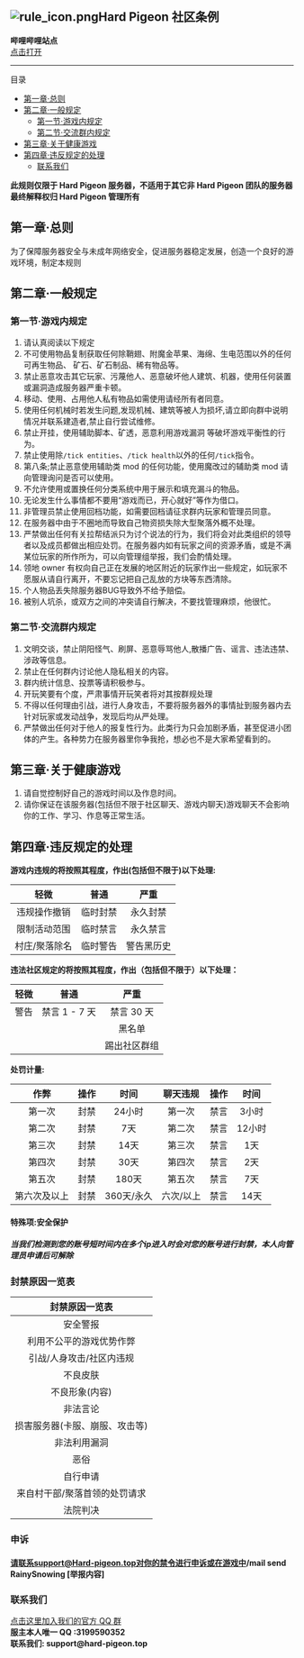 ![rule_icon.png](https://s2.loli.net/2022/07/15/syzgfMehdVEw7pF.png)Hard Pigeon 社区条例
---

__哔哩哔哩站点__  
[点击打开](https://space.bilibili.com/592616376)  

----

目录
- [第一章·总则](#第一章总则)
- [第二章·一般规定](#第二章一般规定)
  - [第一节·游戏内规定](#第一节游戏内规定)
  - [第二节·交流群内规定](#第二节交流群内规定)
- [第三章·关于健康游戏](#第三章关于健康游戏)
- [第四章·违反规定的处理](#第四章违反规定的处理)
  - [联系我们](#联系我们)

__此规则仅限于 Hard Pigeon 服务器，不适用于其它非 Hard Pigeon 团队的服务器__  
__最终解释权归 Hard Pigeon 管理所有__

## 第一章·总则

为了保障服务器安全与未成年网络安全，促进服务器稳定发展，创造一个良好的游戏环境，制定本规则

## 第二章·一般规定

### 第一节·游戏内规定

1. 请认真阅读以下规定
2. 不可使用物品复制获取任何除鞘翅、附魔金苹果、海绵、生电范围以外的任何可再生物品、 矿石、矿石制品、稀有物品等。
3. 禁止恶意攻击其它玩家、污蔑他人、恶意破坏他人建筑、机器，使用任何装置或漏洞造成服务器严重卡顿。
4. 移动、使用、占用他人私有物品如需使用请经所有者同意。
5. 使用任何机械时若发生问题,发现机械、建筑等被人为损坏,请立即向群中说明情况并联系建造者,禁止自行尝试维修。
6. 禁止开挂，使用辅助脚本、矿透，恶意利用游戏漏洞 等破坏游戏平衡性的行为。
7. 禁止使用除`/tick entities`、`/tick health`以外的任何`/tick`指令。
8. 第八条;禁止恶意使用辅助类 mod 的任何功能，使用魔改过的辅助类 mod 请向管理询问是否可以使用。
9. 不允许使用或置换任何分类系统中用于展示和填充漏斗的物品。
10. 无论发生什么事情都不要用“游戏而已，开心就好”等作为借口。
11. 非管理员禁止使用回档功能，如需要回档请征求群内玩家和管理员同意。
12. 在服务器中由于不圈地而导致自己物资损失除大型聚落外概不处理。
13. 严禁做出任何有关拉帮结派只为讨个说法的行为，我们将会对此类组织的领导者以及成员都做出相应处罚。在服务器内如有玩家之间的资源矛盾，或是不满某位玩家的所作所为，可以向管理组举报，我们会酌情处理。
14. 领地 owner 有权向自己正在发展的地区附近的玩家作出一些规定，如玩家不愿服从请自行离开，不要忘记把自己乱放的方块等东西清除。
15. 个人物品丢失除服务器BUG导致外不给予赔偿。
16. 被别人坑杀，或双方之间的冲突请自行解决，不要找管理麻烦，他很忙。

### 第二节·交流群内规定

1. 文明交谈，禁止阴阳怪气、刷屏、恶意辱骂他人,散播广告、谣言、违法违禁、 涉政等信息。
2. 禁止在任何群内讨论他人隐私相关的内容。
3. 群内统计信息、投票等请积极参与。
4. 开玩笑要有个度，严肃事情开玩笑者将对其按群规处理
5. 不得以任何理由引战，进行人身攻击，不要将服务器外的事情扯到服务器内去针对玩家或发动战争，发现后均从严处理。
6. 严禁做出任何对于他人的报复性行为。此类行为只会加剧矛盾，甚至促进小团体的产生。各种势力在服务器里你争我抢，想必也不是大家希望看到的。

## 第三章·关于健康游戏

1. 请自觉控制好自己的游戏时间以及作息时间。
2. 请你保证在该服务器(包括但不限于社区聊天、游戏内聊天)游戏聊天不会影响你的工作、学习、作息等正常生活。

## 第四章·违反规定的处理

__游戏内违规的将按照其程度，作出(包括但不限于)以下处理:__

| 轻微  | 普通 | 严重 |
| :-: | :-: | :-: |
|违规操作撤销|临时封禁|永久封禁|
|限制活动范围|临时禁言|永久禁言|
|村庄/聚落除名|临时警告|警告黑历史|

__违法社区规定的将按照其程度，作出（包括但不限于）以下处理：__

| 轻微  | 普通 | 严重 |
| :-: | :-: | :-: |
|警告|禁言 1 - 7 天|禁言 30 天|
| | |黑名单|
| | |踢出社区群组|

__处罚计量:__

| 作弊  | 操作 | 时间 | 聊天违规|操作|时间|
| :-: | :-: | :-: | :-: | :-: | :-: |
|第一次|封禁|24小时|第一次|禁言|3小时|
|第二次|封禁|7天|第二次|禁言|12小时|
|第三次|封禁|14天|第三次|禁言|1天|
|第四次|封禁|30天|第四次|禁言|2天|
|第五次|封禁|180天|第五次|禁言|7天|
|第六次及以上|封禁|360天/永久|六次/以上|禁言|14天|

#### 特殊项:安全保护
##### 当我们检测到您的账号短时间内在多个ip进入时会对您的账号进行封禁，本人向管理员申请后可解除

### 封禁原因一览表

|封禁原因一览表|
| :-: |
|安全警报|
|利用不公平的游戏优势作弊|
|引战/人身攻击/社区内违规|
|不良皮肤|
|不良形象(内容)|
|非法言论|
|损害服务器(卡服、崩服、攻击等)|
|非法利用漏洞|
|恶俗|
|自行申请|
|来自村干部/聚落首领的处罚请求|
|法院判决|

### 申诉
#### 请联系support@Hard-pigeon.top对你的禁令进行申诉或在游戏中/mail send RainySnowing [举报内容]


### 联系我们

[点击这里加入我们的官方 QQ 群](https://jq.qq.com/?_wv=1027&k=DXkAmbOP)  
__服主本人唯一 QQ :3199590352__  
__联系我们: support@hard-pigeon.top__
